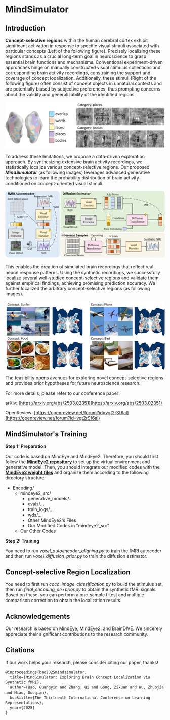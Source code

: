 # MindSimulator

## Introduction

**Concept-selective regions** within the human cerebral cortex exhibit significant activation in response to specific visual stimuli associated with particular concepts (Left of the following figure). Precisely localizing these regions stands as a crucial long-term goal in neuroscience to grasp essential brain functions and mechanisms. Conventional experiment-driven approaches hinge on manually constructed visual stimulus collections and corresponding brain activity recordings, constraining the support and coverage of concept localization. Additionally, these stimuli (Right of the following figure) often consist of concept objects in unnatural contexts and are potentially biased by subjective preferences, thus prompting concerns about the validity and generalizability of the identified regions. 

![Image has missed!](./Figs/Introduction.png)

To address these limitations, we propose a data-driven exploration approach. By synthesizing extensive brain activity recordings, we statistically localize various concept-selective regions. Our proposed **_MindSimulator_** (as following images) leverages advanced generative technologies to learn the probability distribution of brain activity conditioned on concept-oriented visual stimuli. 

![Image has missed!](./Figs/model.png)

This enables the creation of simulated brain recordings that reflect real neural response patterns. Using the synthetic recordings, we successfully localize several well-studied concept-selective regions and validate them against empirical findings, achieving promising prediction accuracy. We further localized the arbitrary concept-selective regions (as following images). 

![Image has missed!](./Figs/Localization.png)

The feasibility opens avenues for exploring novel concept-selective regions and provides prior hypotheses for future neuroscience research.

For more details, please refer to our conference paper:

arXiv: [https://arxiv.org/abs/2503.02351](https://arxiv.org/abs/2503.02351)

OpenReview: [https://openreview.net/forum?id=vgt2rSf6al](https://openreview.net/forum?id=vgt2rSf6al)


## MindSimulator's Training

**Step 1: Preparation**

Our code is based on MindEye and MindEye2. Therefore, you should first follow the [**MindEye2 repository**](https://github.com/MedARC-AI/MindEyeV2) to set up the virtual environment and generative model. Then, you should integrate our modified codes with the [**MindEye2 weight files**](https://huggingface.co/datasets/pscotti/mindeyev2/tree/main) and organize them according to the following directory structure:

- Encoding/
  - mindeye2_src/
    - generative_models/...
    - evals/...
    - train_logs/...
    - wds/...
    - Other MindEye2's Files
    - Our Modified Codes in "mindeye2_src"
  - Our Other Codes

**Step 2: Training**

You need to run _voxel_autoencoder_aligning.py_ to train the fMRI autocoder and then run _voxel_diffusion_prior.py_ to train the diffusion estimator.


## Concept-selective Region Localization

You need to first run _coco_image_classification.py_ to build the stimulus set, then run _final_encoding_ae+prior.py_ to obtain the synthetic fMRI signals. Based on these, you can perform a one-sample t-test and multiple comparison correction to obtain the localization results.

## Acknowledgements

Our research is based on [MindEye](https://papers.nips.cc/paper_files/paper/2023/hash/4ddab70bf41ffe5d423840644d3357f4-Abstract-Conference.html), [MindEye2](https://openreview.net/forum?id=65XKBGH5PO), and [BrainDIVE](https://papers.nips.cc/paper_files/paper/2023/hash/ef0c0a23a1a8219c4fc381614664df3e-Abstract-Conference.html). We sincerely appreciate their significant contributions to the research community.

## Citations

If our work helps your research, please consider citing our paper, thanks!

```
@inproceedings{bao2025mindsimulator,
  title={MindSimulator: Exploring Brain Concept Localization via Synthetic fMRI},
  author={Bao, Guangyin and Zhang, Qi and Gong, Zixuan and Wu, Zhuojia and Miao, Duoqian},
  booktitle={The Thirteenth International Conference on Learning Representations},
  year={2025}
}
```

